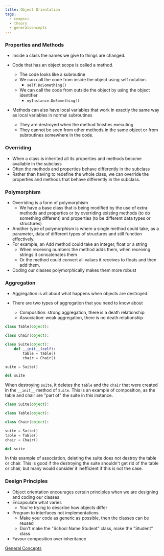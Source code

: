 ```yaml
---
title: Object Orientation
tags:
  - compsci
  - theory
  - generalconcepts
---
```

### Properties and Methods

- Inside a class the names we give to things are changed.

- Code that has an object scope is called a method.
	- The code looks like a subroutine
	- We can call the code from inside the object using self notation.
		- `self.DoSomething()`
	- We can call the code from outside the object by using the object identifier
		- `myInstance.DoSomething()`
- Methods can also have local variables that work in exactly the same way as local variables in normal subroutines
	- They are destroyed when the method finishes executing
	- They cannot be seen from other methods in the same object or from subroutines somewhere in the code.

### Overriding

- When a class is inherited all its properties and methods become available in the subclass
- Often the methods and properties behave differently in the subclass
- Rather than having to redefine the whole class, we can override the properties and methods that behave differently in the subclass.

### Polymorphism

- Overriding is a form of polymorphism
	- We have a base class that is being modified by the use of extra methods and properties or by overriding existing methods (to do something different) and properties (to be different data types or structures)
- Another type of polymorphism is where a single method could take, as a parameter, data of different types of structures and still function effectively.
- For example, an Add method could take an integer, float or a string
	- When receiving numbers the method adds them, when receiving strings it concatenates them
	- Or the method could convert all values it receives to floats and then add them.
- Coding our classes polymorphically makes them more robust


### Aggregation

- Aggregation is all about what happens when objects are destroyed

- There are two types of aggregation that you need to know about
	- Composition: strong aggregation, there is a death relationship
	- Association: weak aggregation, there is no death relationship

```py
class Table(object):

class Chair(object):

class Suite(object):
	def __init__(self):
		table = Table()
		chair = Chair()

suite = Suite()

del suite
```

When destroying `suite`, it deletes the `table` and the `chair` that were created in the `__init__` method of `Suite`. This is an example of composition, as the table and chair are "part of" the suite in this instance.

```py
class Suite(object):

class Table(object):

class Chair(object):

suite = Suite()
table = Table()
chair = Chair()

del suite
```
In this example of association, deleting the suite does not destroy the table or chair. This is good if the destroying the suite shouldn't get rid of the table or chair, but many would consider it inefficient if this is not the case.

### Design Principles

- Object orientation encourages certain principles when we are designing and coding our classes
- Encapsulate what varies
	- You're trying to describe how objects differ
- Program to interfaces not implementations
	- Make your code as generic as possible, then the classes can be reused
	- Don't make the "School Name Student" class, make the "Student" class
- Favour composition over inheritance





[General Concepts](sixth/CompSci/Theory/GeneralConcepts/GeneralConcepts)